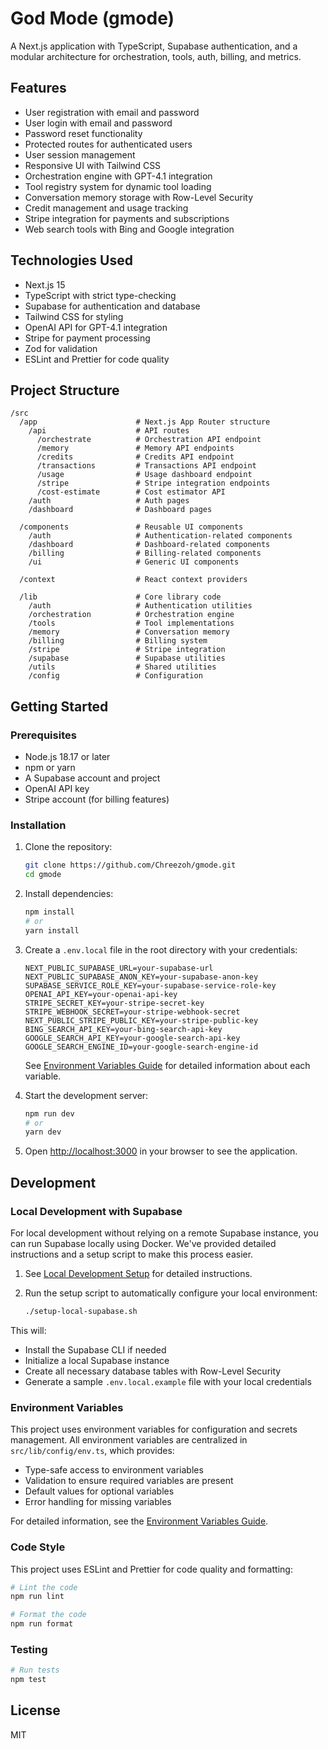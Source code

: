 # God Mode (gmode)

A Next.js application with TypeScript, Supabase authentication, and a modular architecture for orchestration, tools, auth, billing, and metrics.

## Features

- User registration with email and password
- User login with email and password
- Password reset functionality
- Protected routes for authenticated users
- User session management
- Responsive UI with Tailwind CSS
- Orchestration engine with GPT-4.1 integration
- Tool registry system for dynamic tool loading
- Conversation memory storage with Row-Level Security
- Credit management and usage tracking
- Stripe integration for payments and subscriptions
- Web search tools with Bing and Google integration

## Technologies Used

- Next.js 15
- TypeScript with strict type-checking
- Supabase for authentication and database
- Tailwind CSS for styling
- OpenAI API for GPT-4.1 integration
- Stripe for payment processing
- Zod for validation
- ESLint and Prettier for code quality

## Project Structure

```
/src
  /app                      # Next.js App Router structure
    /api                    # API routes
      /orchestrate          # Orchestration API endpoint
      /memory               # Memory API endpoints
      /credits              # Credits API endpoint
      /transactions         # Transactions API endpoint
      /usage                # Usage dashboard endpoint
      /stripe               # Stripe integration endpoints
      /cost-estimate        # Cost estimator API
    /auth                   # Auth pages
    /dashboard              # Dashboard pages

  /components               # Reusable UI components
    /auth                   # Authentication-related components
    /dashboard              # Dashboard-related components
    /billing                # Billing-related components
    /ui                     # Generic UI components

  /context                  # React context providers

  /lib                      # Core library code
    /auth                   # Authentication utilities
    /orchestration          # Orchestration engine
    /tools                  # Tool implementations
    /memory                 # Conversation memory
    /billing                # Billing system
    /stripe                 # Stripe integration
    /supabase               # Supabase utilities
    /utils                  # Shared utilities
    /config                 # Configuration
```

## Getting Started

### Prerequisites

- Node.js 18.17 or later
- npm or yarn
- A Supabase account and project
- OpenAI API key
- Stripe account (for billing features)

### Installation

1. Clone the repository:
   ```bash
   git clone https://github.com/Chreezoh/gmode.git
   cd gmode
   ```

2. Install dependencies:
   ```bash
   npm install
   # or
   yarn install
   ```

3. Create a `.env.local` file in the root directory with your credentials:
   ```
   NEXT_PUBLIC_SUPABASE_URL=your-supabase-url
   NEXT_PUBLIC_SUPABASE_ANON_KEY=your-supabase-anon-key
   SUPABASE_SERVICE_ROLE_KEY=your-supabase-service-role-key
   OPENAI_API_KEY=your-openai-api-key
   STRIPE_SECRET_KEY=your-stripe-secret-key
   STRIPE_WEBHOOK_SECRET=your-stripe-webhook-secret
   NEXT_PUBLIC_STRIPE_PUBLIC_KEY=your-stripe-public-key
   BING_SEARCH_API_KEY=your-bing-search-api-key
   GOOGLE_SEARCH_API_KEY=your-google-search-api-key
   GOOGLE_SEARCH_ENGINE_ID=your-google-search-engine-id
   ```

   See [Environment Variables Guide](docs/environment-variables.md) for detailed information about each variable.

4. Start the development server:
   ```bash
   npm run dev
   # or
   yarn dev
   ```

5. Open [http://localhost:3000](http://localhost:3000) in your browser to see the application.

## Development

### Local Development with Supabase

For local development without relying on a remote Supabase instance, you can run Supabase locally using Docker. We've provided detailed instructions and a setup script to make this process easier.

1. See [Local Development Setup](LOCAL_DEVELOPMENT.md) for detailed instructions.

2. Run the setup script to automatically configure your local environment:
   ```bash
   ./setup-local-supabase.sh
   ```

This will:
- Install the Supabase CLI if needed
- Initialize a local Supabase instance
- Create all necessary database tables with Row-Level Security
- Generate a sample `.env.local.example` file with your local credentials

### Environment Variables

This project uses environment variables for configuration and secrets management. All environment variables are centralized in `src/lib/config/env.ts`, which provides:

- Type-safe access to environment variables
- Validation to ensure required variables are present
- Default values for optional variables
- Error handling for missing variables

For detailed information, see the [Environment Variables Guide](docs/environment-variables.md).

### Code Style

This project uses ESLint and Prettier for code quality and formatting:

```bash
# Lint the code
npm run lint

# Format the code
npm run format
```

### Testing

```bash
# Run tests
npm test
```

## License

MIT